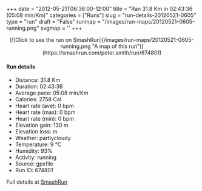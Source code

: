 +++
date = "2012-05-21T06:36:00-12:00"
title = "Ran 31.8 Km in 02:43:36 (05:08 min/Km)"
categories = ["Runs"]
slug = "run-details-20120521-0605"
type = "run"
draft = "False"
runmap = "/images/run-maps/20120521-0605-running.png"
svgmap = '<polyline points="30 57, 31 55, 29 54, 25 55, 20 59, 15 61, 14 60, 14 59, 12 58, 10 58, 8 58, 5 57, 4 55, 0 52, 2 50, 4 50, 5 49, 7 49, 9 48, 9 48, 11 46, 16 45, 15 40, 16 39, 18 38, 18 38, 18 41, 19 41, 20 43, 23 44, 24 45, 25 45, 25 44, 26 44, 27 41, 29 39, 30 39, 30 39, 28 42, 28 42, 40 45, 42 46, 46 47, 53 47, 57 50, 59 51, 63 51, 66 49, 69 49, 70 50, 71 50, 72 48, 71 47, 71 46, 71 46, 72 45, 75 46, 75 46, 77 45, 79 45, 80 47, 81 47, 82 47, 84 47, 85 47, 90 49, 92 49, 94 49, 96 49, 98 49, 100 49, 99 49, 97 49, 96 49, 93 49, 90 49, 85 47, 84 48, 81 47, 80 47, 79 46, 77 45, 75 46, 71 46, 71 47, 72 48, 70 50, 69 50, 68 50, 66 49, 65 50, 60 51, 57 50, 54 48, 52 47, 46 47, 42 46, 39 45">'
+++



<!--more-->

<center>
[![Click to see the run on SmashRun](/images/run-maps/20120521-0605-running.png "A map of this run")](https://smashrun.com/peter.smith/run/674801)
</center>

#### Run details

* Distance: 31.8 Km
* Duration: 02:43:36
* Average pace: 05:08 min/Km
* Calories: 2758 Cal
* Heart rate (ave): 0 bpm
* Heart rate (max): 0 bpm
* Heart rate (min): 0 bpm
* Elevation gain: 130 m
* Elevation loss:  m
* Weather: partlycloudy
* Temperature: 9 &deg;C
* Humidity: 93%
* Activity: running
* Source: gpxfile
* Run ID: 674801

Full details at [SmashRun](https://smashrun.com/peter.smith/run/674801)